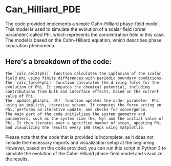 # Can_Hilliard_PDE


The code provided implements a simple Cahn-Hilliard phase-field model. This model is used to simulate the evolution of a scalar field (order parameter) called Phi, which represents the concentration field in this case. The model is based on the Cahn-Hilliard equation, which describes phase separation phenomena.

## Here's a breakdown of the code:

    The `calc_del2(phi)` function calculates the Laplacian of the scalar field phi using finite differences with periodic boundary conditions.
    The `calc_force(phi)` function calculates the driving force for the evolution of Phi. It computes the chemical potential, including contributions from bulk and interface effects, based on the current value of Phi.
    The `update_phi(phi, dt)` function updates the order parameter `Phi` using an implicit, iterative scheme. It computes the force acting on Phi, performs an iterative update, and checks for convergence.
    The main part of the code initializes the system geometry and parameters, such as the system size (Nx, Ny) and the initial value of Phi. It then iterates over a specified number of steps, updating Phi and visualizing the results every 100 steps using matplotlib.

Please note that the code that is provided is incomplete, as it does not include the necessary imports and visualization setup at the beginning. However, based on the code provided, you can run this script in Python 3 to simulate the evolution of the Cahn-Hilliard phase-field model and visualize the results.
